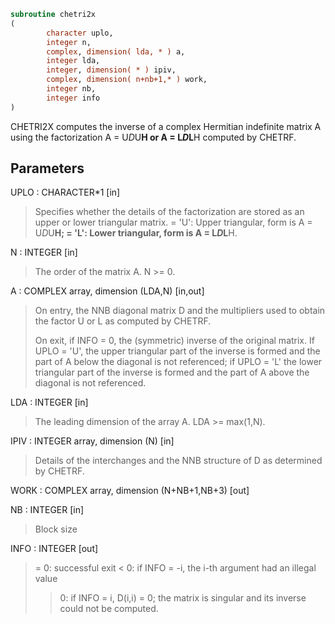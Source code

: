 ```fortran
subroutine chetri2x
(
        character uplo,
        integer n,
        complex, dimension( lda, * ) a,
        integer lda,
        integer, dimension( * ) ipiv,
        complex, dimension( n+nb+1,* ) work,
        integer nb,
        integer info
)
```

CHETRI2X computes the inverse of a complex Hermitian indefinite matrix
A using the factorization A = U*D*U**H or A = L*D*L**H computed by
CHETRF.

## Parameters
UPLO : CHARACTER*1 [in]
> Specifies whether the details of the factorization are stored
> as an upper or lower triangular matrix.
> = 'U':  Upper triangular, form is A = U*D*U**H;
> = 'L':  Lower triangular, form is A = L*D*L**H.

N : INTEGER [in]
> The order of the matrix A.  N >= 0.

A : COMPLEX array, dimension (LDA,N) [in,out]
> On entry, the NNB diagonal matrix D and the multipliers
> used to obtain the factor U or L as computed by CHETRF.
> 
> On exit, if INFO = 0, the (symmetric) inverse of the original
> matrix.  If UPLO = 'U', the upper triangular part of the
> inverse is formed and the part of A below the diagonal is not
> referenced; if UPLO = 'L' the lower triangular part of the
> inverse is formed and the part of A above the diagonal is
> not referenced.

LDA : INTEGER [in]
> The leading dimension of the array A.  LDA >= max(1,N).

IPIV : INTEGER array, dimension (N) [in]
> Details of the interchanges and the NNB structure of D
> as determined by CHETRF.

WORK : COMPLEX array, dimension (N+NB+1,NB+3) [out]

NB : INTEGER [in]
> Block size

INFO : INTEGER [out]
> = 0: successful exit
> < 0: if INFO = -i, the i-th argument had an illegal value
> > 0: if INFO = i, D(i,i) = 0; the matrix is singular and its
> inverse could not be computed.
